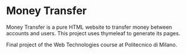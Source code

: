 # Money Transfer

Money Transfer is a pure HTML website to transfer money between accounts and users.
This project uses thymeleaf to generate its pages.

Final project of the Web Technologies course at Politecnico di Milano.
